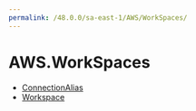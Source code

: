 ```yaml
---
permalink: /48.0.0/sa-east-1/AWS/WorkSpaces/
---
```


# AWS.WorkSpaces



* [ConnectionAlias](ConnectionAlias.md)
* [Workspace](Workspace.md)